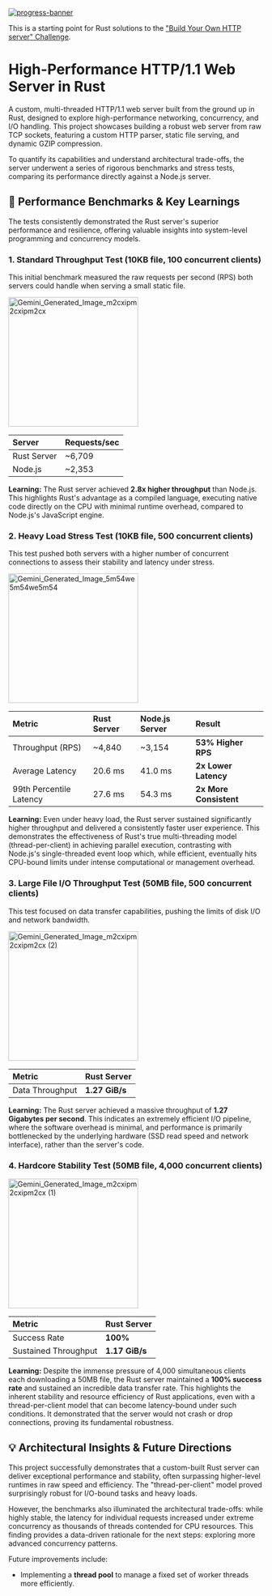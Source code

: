 [![progress-banner](https://backend.codecrafters.io/progress/http-server/cb7cf933-1eb8-417d-a114-99161c202c0b)](https://app.codecrafters.io/users/codecrafters-bot?r=2qF)

This is a starting point for Rust solutions to the
["Build Your Own HTTP server" Challenge](https://app.codecrafters.io/courses/http-server/overview).

# High-Performance HTTP/1.1 Web Server in Rust

A custom, multi-threaded HTTP/1.1 web server built from the ground up in Rust, designed to explore high-performance networking, concurrency, and I/O handling. This project showcases building a robust web server from raw TCP sockets, featuring a custom HTTP parser, static file serving, and dynamic GZIP compression.

To quantify its capabilities and understand architectural trade-offs, the server underwent a series of rigorous benchmarks and stress tests, comparing its performance directly against a Node.js server.

## 🚀 Performance Benchmarks & Key Learnings

The tests consistently demonstrated the Rust server's superior performance and resilience, offering valuable insights into system-level programming and concurrency models.

### 1. Standard Throughput Test (10KB file, 100 concurrent clients)

This initial benchmark measured the raw requests per second (RPS) both servers could handle when serving a small static file.

<img width="256" height="256" alt="Gemini_Generated_Image_m2cxipm2cxipm2cx" src="https://github.com/user-attachments/assets/e92a6be4-5103-4872-8ed1-f24b6ff6d5ae" />


| Server | Requests/sec |
| :--- | :--- |
| Rust Server | ~6,709 |
| Node.js | ~2,353 |

**Learning:** The Rust server achieved **2.8x higher throughput** than Node.js. This highlights Rust's advantage as a compiled language, executing native code directly on the CPU with minimal runtime overhead, compared to Node.js's JavaScript engine.

### 2. Heavy Load Stress Test (10KB file, 500 concurrent clients)

This test pushed both servers with a higher number of concurrent connections to assess their stability and latency under stress.

<img width="256" height="256" alt="Gemini_Generated_Image_5m54we5m54we5m54" src="https://github.com/user-attachments/assets/46446494-6ac9-450a-afc0-2ab361315226" />


| Metric | Rust Server | Node.js Server | Result |
| :--- | :--- | :--- | :--- |
| Throughput (RPS) | ~4,840 | ~3,154 | **53% Higher RPS** |
| Average Latency | 20.6 ms | 41.0 ms | **2x Lower Latency** |
| 99th Percentile Latency | 27.6 ms | 54.3 ms | **2x More Consistent** |

**Learning:** Even under heavy load, the Rust server sustained significantly higher throughput and delivered a consistently faster user experience. This demonstrates the effectiveness of Rust's true multi-threading model (thread-per-client) in achieving parallel execution, contrasting with Node.js's single-threaded event loop which, while efficient, eventually hits CPU-bound limits under intense computational or management overhead.

### 3. Large File I/O Throughput Test (50MB file, 500 concurrent clients)

This test focused on data transfer capabilities, pushing the limits of disk I/O and network bandwidth.

<img width="256" height="256" alt="Gemini_Generated_Image_m2cxipm2cxipm2cx (2)" src="https://github.com/user-attachments/assets/14066c93-7e70-4508-a344-a68add5f61e7" />


| Metric | Rust Server |
| :--- | :--- |
| Data Throughput | **1.27 GiB/s** |

**Learning:** The Rust server achieved a massive throughput of **1.27 Gigabytes per second**. This indicates an extremely efficient I/O pipeline, where the software overhead is minimal, and performance is primarily bottlenecked by the underlying hardware (SSD read speed and network interface), rather than the server's code.

### 4. Hardcore Stability Test (50MB file, 4,000 concurrent clients)

<img width="256" height="256" alt="Gemini_Generated_Image_m2cxipm2cxipm2cx (1)" src="https://github.com/user-attachments/assets/cec0b2f5-b38a-402f-acbf-94f3f2fc813d" />


| Metric | Rust Server | 
| :--- | :--- |
| Success Rate | **100%** |
| Sustained Throughput | **1.17 GiB/s** |

**Learning:** Despite the immense pressure of 4,000 simultaneous clients each downloading a 50MB file, the Rust server maintained a **100% success rate** and sustained an incredible data transfer rate. This highlights the inherent stability and resource efficiency of Rust applications, even with a thread-per-client model that can become latency-bound under such conditions. It demonstrated that the server would not crash or drop connections, proving its fundamental robustness.



## 💡 Architectural Insights & Future Directions

This project successfully demonstrates that a custom-built Rust server can deliver exceptional performance and stability, often surpassing higher-level runtimes in raw speed and efficiency. The "thread-per-client" model proved surprisingly robust for I/O-bound tasks and heavy loads.

However, the benchmarks also illuminated the architectural trade-offs: while highly stable, the latency for individual requests increased under extreme concurrency as thousands of threads contended for CPU resources. This finding provides a data-driven rationale for the next steps: exploring more advanced concurrency patterns.

Future improvements include:
* Implementing a **thread pool** to manage a fixed set of worker threads more efficiently.
